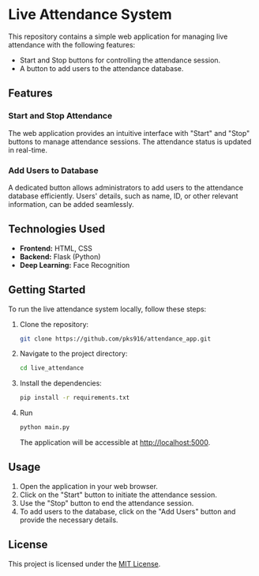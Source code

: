 
# Live Attendance System

This repository contains a simple web application for managing live attendance with the following features:

- Start and Stop buttons for controlling the attendance session.
- A button to add users to the attendance database.

## Features

### Start and Stop Attendance

The web application provides an intuitive interface with "Start" and "Stop" buttons to manage attendance sessions. The attendance status is updated in real-time.

### Add Users to Database

A dedicated button allows administrators to add users to the attendance database efficiently. Users' details, such as name, ID, or other relevant information, can be added seamlessly.

## Technologies Used

- **Frontend:** HTML, CSS
- **Backend:** Flask (Python)
- **Deep Learning:** Face Recognition

## Getting Started

To run the live attendance system locally, follow these steps:

1. Clone the repository:

   ```bash
   git clone https://github.com/pks916/attendance_app.git
   ```
2. Navigate to the project directory:
    ```bash
    cd live_attendance
    ```
3. Install the dependencies:
    ```bash
    pip install -r requirements.txt
    ```
4. Run 
    ```bash
    python main.py
     ```

    The application will be accessible at [http://localhost:5000](http://localhost:5000).

## Usage

1. Open the application in your web browser.
2. Click on the "Start" button to initiate the attendance session.
3. Use the "Stop" button to end the attendance session.
4. To add users to the database, click on the "Add Users" button and provide the necessary details.


## License

This project is licensed under the [MIT License](LICENSE).